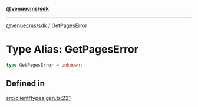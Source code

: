 [**@venuecms/sdk**](../Index.md)

***

[@venuecms/sdk](../Index.md) / GetPagesError

# Type Alias: GetPagesError

```ts
type GetPagesError = unknown;
```

## Defined in

[src/client/types.gen.ts:221](https://github.com/venuecms/sdk/blob/2edfd13c06baf443bbea491be2ef200d66919dd4/src/client/types.gen.ts#L221)
